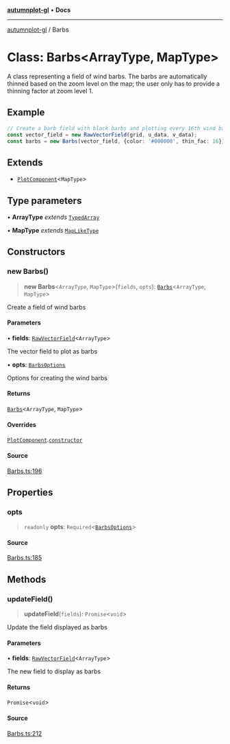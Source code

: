 [**autumnplot-gl**](../index.md) • **Docs**

***

[autumnplot-gl](../globals.md) / Barbs

# Class: Barbs\<ArrayType, MapType\>

A class representing a field of wind barbs. The barbs are automatically thinned based on the zoom level on the map; the user only has to provide a
thinning factor at zoom level 1.

## Example

```ts
// Create a barb field with black barbs and plotting every 16th wind barb in both i and j at zoom level 1
const vector_field = new RawVectorField(grid, u_data, v_data);
const barbs = new Barbs(vector_field, {color: '#000000', thin_fac: 16});
```

## Extends

- [`PlotComponent`](PlotComponent.md)\<`MapType`\>

## Type parameters

• **ArrayType** *extends* [`TypedArray`](../type-aliases/TypedArray.md)

• **MapType** *extends* [`MapLikeType`](../type-aliases/MapLikeType.md)

## Constructors

### new Barbs()

> **new Barbs**\<`ArrayType`, `MapType`\>(`fields`, `opts`): [`Barbs`](Barbs.md)\<`ArrayType`, `MapType`\>

Create a field of wind barbs

#### Parameters

• **fields**: [`RawVectorField`](RawVectorField.md)\<`ArrayType`\>

The vector field to plot as barbs

• **opts**: [`BarbsOptions`](../interfaces/BarbsOptions.md)

Options for creating the wind barbs

#### Returns

[`Barbs`](Barbs.md)\<`ArrayType`, `MapType`\>

#### Overrides

[`PlotComponent`](PlotComponent.md).[`constructor`](PlotComponent.md#constructors)

#### Source

[Barbs.ts:196](https://github.com/tsupinie/autumnplot-gl/blob/0e257a0170331d21c88041ead5493447b81541cc/src/Barbs.ts#L196)

## Properties

### opts

> `readonly` **opts**: `Required`\<[`BarbsOptions`](../interfaces/BarbsOptions.md)\>

#### Source

[Barbs.ts:185](https://github.com/tsupinie/autumnplot-gl/blob/0e257a0170331d21c88041ead5493447b81541cc/src/Barbs.ts#L185)

## Methods

### updateField()

> **updateField**(`fields`): `Promise`\<`void`\>

Update the field displayed as barbs

#### Parameters

• **fields**: [`RawVectorField`](RawVectorField.md)\<`ArrayType`\>

The new field to display as barbs

#### Returns

`Promise`\<`void`\>

#### Source

[Barbs.ts:212](https://github.com/tsupinie/autumnplot-gl/blob/0e257a0170331d21c88041ead5493447b81541cc/src/Barbs.ts#L212)
